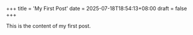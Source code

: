 +++
title = 'My First Post'
date = 2025-07-18T18:54:13+08:00
draft = false
+++

This is the content of my first post.
